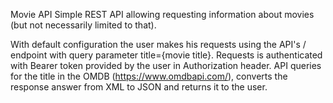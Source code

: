 Movie API Simple REST API allowing requesting information about movies (but not necessarily limited to that).

With default configuration the user makes his requests using the API's / endpoint with query parameter title={movie
title}. Requests is authenticated with Bearer token provided by the user in Authorization header. API queries for the
title in the OMDB (https://www.omdbapi.com/), converts the response answer from XML to JSON and returns it to the user.